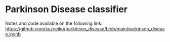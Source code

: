 # Parkinson Disease classifier

Notes and code available on the following link: 
https://github.com/suzyeiko/parkinson_disease/blob/main/parkinson_disease.ipynb
